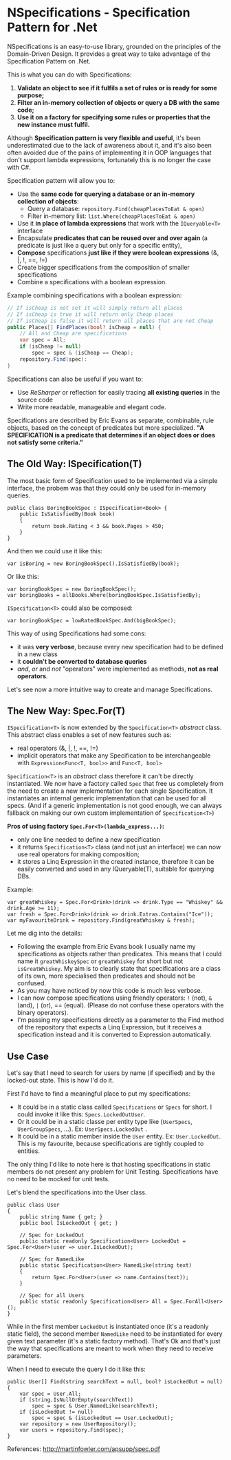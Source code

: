 NSpecifications - Specification Pattern for .Net
====

NSpecifications is an easy-to-use library, grounded on the principles of the Domain-Driven Design. It provides a great way to take advantage of the Specification Pattern on .Net.

This is what you can do with Specifications:

 1. **Validate an object to see if it fulfils a set of rules or is ready for some purpose;**
 2. **Filter an in-memory collection of objects or query a DB with the same code;**
 3. **Use it on a factory for specifying some rules or properties that the new instance must fulfil.**

Although **Specification pattern is very flexible and useful**, it's been underestimated due to the lack of awareness about it, and it's also been often avoided due of the pains of implementing it in OOP languages that don't support lambda expressions, fortunately this is no longer the case with C#. 

Specification pattern will allow you to:

 - Use the **same code for querying a database or an in-memory collection of objects**: 
	 - Query a database: `repository.Find(cheapPlacesToEat & open)`
	 - Filter in-memory list: `list.Where(cheapPlacesToEat & open)`
 - Use it **in place of lambda expressions** that work with the `IQueryable<T>` interface
 - Encapsulate **predicates that can be reused over and over again** (a predicate is just like a query but only for a specific entity),
 - **Compose** specifications **just like if they were boolean expressions**  (&, |, !, ==, !=)
 - Create bigger specifications from the composition of smaller specifications
 - Combine a specifications with a boolean expression.
   
Example combining specifications with a boolean expression:
```csharp
// If isCheap is not set it will simply return all places
// If isCheap is true it will return only Cheap places
// If isCheap is false it will return all places that are not Cheap
public Places[] FindPlaces(bool? isCheap = null) {
    // All and Cheap are specifications
    var spec = All;
    if (isCheap != null)
        spec = spec & (isCheap == Cheap);
    repository.Find(spec):
}
```
Specifications can also be useful if you want to:
 - Use *ReSharper* or reflection for easily tracing **all existing queries** in the source code 
 - Write more readable, manageable and elegant code.

Specifications are described by Eric Evans as separate, combinable, rule objects, based on the concept of predicates but more specialized. **"A SPECIFICATION is a predicate that determines if an object does or does not satisfy some criteria."**

The Old Way: ISpecification(T)
--------------
The most basic form of Specification used to be implemented via a simple interface, the probem was that they could only be used for in-memory queries. 

    public class BoringBookSpec : ISpecification<Book> {
	    public IsSatisfiedBy(Book book)
	    {
		    return book.Rating < 3 && book.Pages > 450;
	    }
    }

And then we could use it like this:

    var isBoring = new BoringBookSpec().IsSatisfiedBy(book);

Or like this:

    var boringBookSpec = new BoringBookSpec();
    var boringBooks = allBooks.Where(boringBookSpec.IsSatisfiedBy);

`ISpecification<T>` could also be composed:

    var boringBookSpec = lowRatedBookSpec.And(bigBookSpec);

This way of using Specifications had some cons:

 - it was **very verbose**, because every new specification had to be defined in a new class
 - it **couldn't be converted to database queries**
 - *and*, *or* and *not* "operators" were implemented as methods, **not as real operators**. 

Let's see now a more intuitive way to create and manage Specifications.

## The New Way: Spec.For(T) ##

`ISpecification<T>` is now extended by the `Specification<T>` *abstract* class. This abstract class enables a set of new features such as: 

 - real operators (&, |, !, ==, !=)
 - implicit operators that make any Specification to be interchangeable with `Expression<Func<T, bool>>` and `Func<T, bool>` 

`Specification<T>` is an *abstract* class therefore it can't be directly instantiated. We now have a factory called `Spec` that free us completely from the need to create a new implementation for each single Specification. It instantiates an internal generic implementation that can be used for all specs. (And if a generic implementation is not good enough, we can always fallback on making our own custom implementation of `Specification<T>`) 

**Pros of using factory `Spec.For<T>(lambda_express...)`:**

 - only one line needed to define a new specification
 - it returns `Specification<T>` class (and not just an interface) we can now use real operators for making composition;
 - it stores a Linq Expression in the created instance, therefore it can be easily converted and used in any IQueryable(T), suitable for querying DBs. 

Example:

    var greatWhiskey = Spec.For<Drink>(drink => drink.Type == "Whiskey" && drink.Age >= 11);
    var fresh = Spec.For<Drink>(drink => drink.Extras.Contains("Ice"));
    var myFavouriteDrink = repository.Find(greatWhiskey & fresh);
    
Let me dig into the details:

 - Following the example from Eric Evans book I usually name my  specifications as objects rather than predicates. This means that I could name it  `greatWhiskeySpec` or `greatWhiskey` for short but not `isGreatWhiskey`. My aim is to clearly state that specifications are a class of its own, more specialised then predicates and should not be confused. 
 - As you may have noticed by now this code is much less verbose.
 - I can now compose specifications using friendly operators: `!` (not), `&` (and), `|` (or), == (equal). (Please do not confuse these operators with the binary operators).
 - I'm passing my specifications directly as a parameter to the Find method of the repository that expects a Linq Expression, but it receives a specification instead and it is converted to Expression automatically.

## Use Case ##

Let's say that I need to search for users by name (if specified) and by the locked-out state. This is how I'd do it.

First I'd have to find a meaningful place to put my specifications: 

 - It could be in a static class called `Specifications` or `Specs` for short. I could invoke it like this: `Specs.LockedOutUser`.   
 - Or it could be in a static classe per entity type like (`UserSpecs`, `UserGroupSpecs`, ...). Ex: `UserSpecs.LockedOut` .
 - It could be in a static member inside the `User` entity. Ex: `User.LockedOut`. This is my favourite, because specifications are tightly coupled to entities. 

The only thing I'd like to note here is that hosting specifications in static members do not present any problem for Unit Testing. Specifications have no need to be mocked for unit tests.

Let's blend the specifications into the User class.

    public class User 
    {
    	public string Name { get; }
    	public bool IsLockedOut { get; }
    	
    	// Spec for LockedOut
    	public static readonly Specification<User> LockedOut = Spec.For<User>(user => user.IsLockedOut);  
    	
    	// Spec for NamedLike
    	public static Specification<User> NamedLike(string text) 
    	{
    		return Spec.For<User>(user => name.Contains(text));
    	}
    	
    	// Spec for all Users
    	public static readonly Specification<User> All = Spec.ForAll<User>();  
    }

While in the first member `LockedOut` is instantiated once (it's a readonly static field), the second member `NamedLike` need to be instantiated for every given text parameter (it's a static factory method). That's Ok and that's just the way that specifications are meant to work when they need to receive parameters.

When I need to execute the query I do it like this:

    public User[] Find(string searchText = null, bool? isLockedOut = null) {
    	var spec = User.All;
    	if (string.IsNullOrEmpty(searchText))
    		spec = spec & User.NamedLike(searchText);
    	if (isLockedOut != null)
    		spec = spec & (isLockedOut == User.LockedOut);
    	var repository = new UserRepository();
    	var users = repository.Find(spec);
    }




 





References:
http://martinfowler.com/apsupp/spec.pdf



